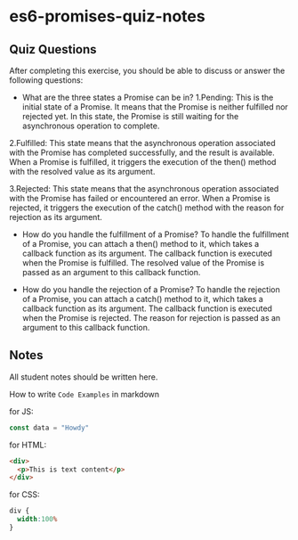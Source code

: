 # es6-promises-quiz-notes

## Quiz Questions

After completing this exercise, you should be able to discuss or answer the following questions:

- What are the three states a Promise can be in?
1.Pending: This is the initial state of a Promise. It means that the Promise is neither fulfilled nor rejected yet. In this state, the Promise is still waiting for the asynchronous operation to complete.

2.Fulfilled: This state means that the asynchronous operation associated with the Promise has completed successfully, and the result is available. When a Promise is fulfilled, it triggers the execution of the then() method with the resolved value as its argument.

3.Rejected: This state means that the asynchronous operation associated with the Promise has failed or encountered an error. When a Promise is rejected, it triggers the execution of the catch() method with the reason for rejection as its argument.

- How do you handle the fulfillment of a Promise?
To handle the fulfillment of a Promise, you can attach a then() method to it, which takes a callback function as its argument. The callback function is executed when the Promise is fulfilled. The resolved value of the Promise is passed as an argument to this callback function.

- How do you handle the rejection of a Promise?
To handle the rejection of a Promise, you can attach a catch() method to it, which takes a callback function as its argument. The callback function is executed when the Promise is rejected. The reason for rejection is passed as an argument to this callback function.

## Notes

All student notes should be written here.


How to write `Code Examples` in markdown

for JS:
```javascript
const data = "Howdy"
```

for HTML:
```html
<div>
  <p>This is text content</p>
</div>
```

for CSS:
```css
div {
  width:100%
}
```
